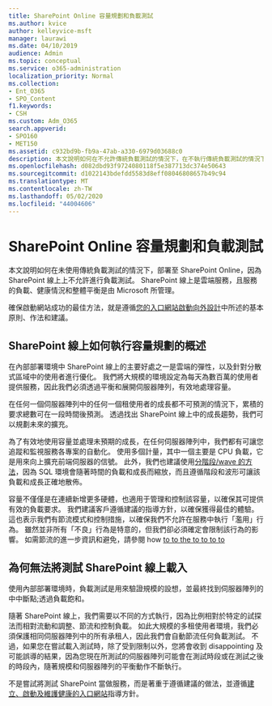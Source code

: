 ```yaml
---
title: SharePoint Online 容量規劃和負載測試
ms.author: kvice
author: kelleyvice-msft
manager: laurawi
ms.date: 04/10/2019
audience: Admin
ms.topic: conceptual
ms.service: o365-administration
localization_priority: Normal
ms.collection:
- Ent_O365
- SPO_Content
f1.keywords:
- CSH
ms.custom: Adm_O365
search.appverid:
- SPO160
- MET150
ms.assetid: c932bd9b-fb9a-47ab-a330-6979d03688c0
description: 本文說明如何在不允許傳統負載測試的情況下，在不執行傳統負載測試的情況下，部署至 SharePoint Online。
ms.openlocfilehash: d082dbd93f9724080118f5e387713dc374e50643
ms.sourcegitcommit: d1022143bdefdd5583d8eff08046808657b49c94
ms.translationtype: MT
ms.contentlocale: zh-TW
ms.lasthandoff: 05/02/2020
ms.locfileid: "44004606"
---
```

# <a name="capacity-planning-and-load-testing-sharepoint-online"></a>SharePoint Online 容量規劃和負載測試
本文說明如何在未使用傳統負載測試的情況下，部署至 SharePoint Online，因為 SharePoint 線上上不允許進行負載測試。 SharePoint 線上是雲端服務，且服務的負載、健康情況和整體平衡是由 Microsoft 所管理。
  
確保啟動網站成功的最佳方法，就是遵循[您的入口網站啟動向外設計](https://docs.microsoft.com/office365/enterprise/planportallaunchroll-out)中所述的基本原則、作法和建議。

## <a name="overview-of-how-sharepoint-online-performs-capacity-planning"></a>SharePoint 線上如何執行容量規劃的概述 
在內部部署環境中 SharePoint 線上的主要好處之一是雲端的彈性，以及針對分散式區域中的使用者進行優化。 我們將大規模的環境設定為每天為數百萬的使用者提供服務，因此我們必須透過平衡和展開伺服器陣列，有效地處理容量。
  
在任何一個伺服器陣列中的任何一個租使用者的成長都不可預測的情況下，累積的要求總數可在一段時間後預測。 透過找出 SharePoint 線上中的成長趨勢，我們可以規劃未來的擴充。
  
為了有效地使用容量並處理未預期的成長，在任何伺服器陣列中，我們都有可讓您追蹤和監視服務各專案的自動化。 使用多個計量，其中一個主要是 CPU 負載，它是用來向上擴充前端伺服器的信號。 此外，我們也建議使用[分階段/wave 的方法](https://docs.microsoft.com/office365/enterprise/planportallaunchroll-out)，因為 SQL 環境會隨著時間的負載和成長而縮放，而且遵循階段和波形可讓該負載和成長正確地散佈。 

容量不僅僅是在連續新增更多硬體，也適用于管理和控制該容量，以確保其可提供有效的負載要求。 我們建議客戶遵循建議的指導方針，以確保獲得最佳的體驗。 這也表示我們有節流模式和控制措施，以確保我們不允許在服務中執行「濫用」行為。 雖然並非所有「不良」行為是特意的，但我們卻必須確定會限制該行為的影響。 如需節流的進一步資訊和避免，請參閱 how [to to the to to to to](https://docs.microsoft.com/sharepoint/dev/general-development/how-to-avoid-getting-throttled-or-blocked-in-sharepoint-online)

## <a name="why-you-cannot-load-test-sharepoint-online"></a>為何無法將測試 SharePoint 線上載入
使用內部部署環境時，負載測試是用來驗證規模的設想，並最終找到伺服器陣列的中中斷點;透過負載飽和。 

隨著 SharePoint 線上，我們需要以不同的方式執行，因為比例相對於特定的試探法而相對流動和調整、節流和控制負載。 如此大規模的多租使用者環境，我們必須保護相同伺服器陣列中的所有承租人，因此我們會自動節流任何負載測試。 不過，如果您在嘗試載入測試時，除了受到限制以外，您將會收到 disappointing 及可能誤導的結果，因為您現在所測試的伺服器陣列可能會在測試時段或在測試之後的時段內，隨著規模和伺服器陣列的平衡動作不斷執行。

不是嘗試將測試 SharePoint 當做服務，而是著重于遵循建議的做法，並遵循[建立、啟動及維護健康的入口網站](https://go.microsoft.com/fwlink/?linkid=2105838)指導方針。
